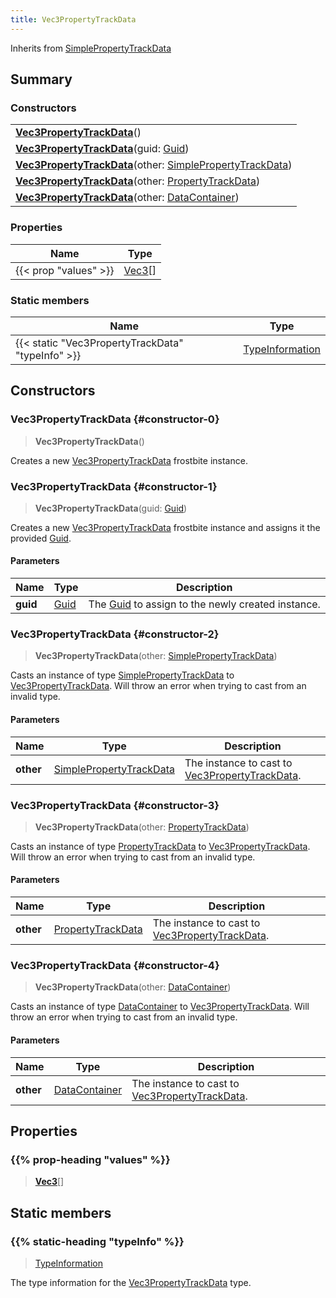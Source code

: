 ```yaml
---
title: Vec3PropertyTrackData
---
```


Inherits from 
[SimplePropertyTrackData](/vext/ref/fb/simplepropertytrackdata)

## Summary
### Constructors
| |
| ----------- |
| **[Vec3PropertyTrackData](#constructor-0)**() |
| **[Vec3PropertyTrackData](#constructor-1)**(guid: [Guid](/vext/ref/shared/class/guid)) |
| **[Vec3PropertyTrackData](#constructor-2)**(other: [SimplePropertyTrackData](/vext/ref/fb/simplepropertytrackdata)) |
| **[Vec3PropertyTrackData](#constructor-3)**(other: [PropertyTrackData](/vext/ref/fb/propertytrackdata)) |
| **[Vec3PropertyTrackData](#constructor-4)**(other: [DataContainer](/vext/ref/shared/class/datacontainer)) |

### Properties
| Name | Type |
| ---- | ---- |
| {{< prop "values" >}} | [Vec3](/vext/ref/shared/class/vec3)[] |

### Static members
| Name | Type |
| ---- | ---- |
| {{< static "Vec3PropertyTrackData" "typeInfo" >}} | [TypeInformation](/vext/ref/shared/class/typeinformation) |

## Constructors
### Vec3PropertyTrackData {#constructor-0}
> **Vec3PropertyTrackData**()

Creates a new [Vec3PropertyTrackData](/vext/ref/fb/vec3propertytrackdata) frostbite instance.

### Vec3PropertyTrackData {#constructor-1}
> **Vec3PropertyTrackData**(guid: [Guid](/vext/ref/shared/class/guid))

Creates a new [Vec3PropertyTrackData](/vext/ref/fb/vec3propertytrackdata) frostbite instance and assigns it the provided [Guid](/vext/ref/shared/class/guid).

#### Parameters
| Name | Type | Description |
| ---- | ---- | ----------- |
| **guid** | [Guid](/vext/ref/shared/class/guid) | The [Guid](/vext/ref/shared/class/guid) to assign to the newly created instance. |

### Vec3PropertyTrackData {#constructor-2}
> **Vec3PropertyTrackData**(other: [SimplePropertyTrackData](/vext/ref/fb/simplepropertytrackdata))

Casts an instance of type [SimplePropertyTrackData](/vext/ref/fb/simplepropertytrackdata) to [Vec3PropertyTrackData](/vext/ref/fb/vec3propertytrackdata). Will throw an error when trying to cast from an invalid type.

#### Parameters
| Name | Type | Description |
| ---- | ---- | ----------- |
| **other** | [SimplePropertyTrackData](/vext/ref/fb/simplepropertytrackdata) | The instance to cast to [Vec3PropertyTrackData](/vext/ref/fb/vec3propertytrackdata). |

### Vec3PropertyTrackData {#constructor-3}
> **Vec3PropertyTrackData**(other: [PropertyTrackData](/vext/ref/fb/propertytrackdata))

Casts an instance of type [PropertyTrackData](/vext/ref/fb/propertytrackdata) to [Vec3PropertyTrackData](/vext/ref/fb/vec3propertytrackdata). Will throw an error when trying to cast from an invalid type.

#### Parameters
| Name | Type | Description |
| ---- | ---- | ----------- |
| **other** | [PropertyTrackData](/vext/ref/fb/propertytrackdata) | The instance to cast to [Vec3PropertyTrackData](/vext/ref/fb/vec3propertytrackdata). |

### Vec3PropertyTrackData {#constructor-4}
> **Vec3PropertyTrackData**(other: [DataContainer](/vext/ref/shared/class/datacontainer))

Casts an instance of type [DataContainer](/vext/ref/shared/class/datacontainer) to [Vec3PropertyTrackData](/vext/ref/fb/vec3propertytrackdata). Will throw an error when trying to cast from an invalid type.

#### Parameters
| Name | Type | Description |
| ---- | ---- | ----------- |
| **other** | [DataContainer](/vext/ref/shared/class/datacontainer) | The instance to cast to [Vec3PropertyTrackData](/vext/ref/fb/vec3propertytrackdata). |

## Properties
### {{% prop-heading "values" %}}
> **[Vec3](/vext/ref/shared/class/vec3)**[]

## Static members
### {{% static-heading "typeInfo" %}}
> [TypeInformation](/vext/ref/shared/class/typeinformation)

The type information for the [Vec3PropertyTrackData](/vext/ref/fb/vec3propertytrackdata) type.

